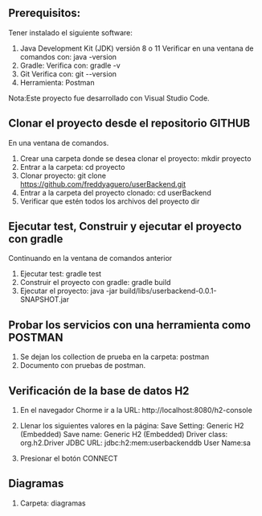 Prerequisitos:
--------------
Tener instalado el siguiente software:
1. Java Development Kit (JDK) versión 8 o 11
    Verificar en una ventana de comandos con:
    java -version
2. Gradle:
    Verifica con:
    gradle -v 
3. Git
    Verifica con:
    git --version
4. Herramienta: Postman

Nota:Este proyecto fue desarrollado con Visual Studio Code.


Clonar el proyecto desde el repositorio GITHUB
----------------------------------------------
En una ventana de comandos.
1. Crear una carpeta donde se desea clonar el proyecto:
   mkdir proyecto
2. Entrar a la carpeta:
   cd proyecto
3. Clonar proyecto:
    git clone https://github.com/freddyaguero/userBackend.git
4. Entrar a la carpeta del proyecto clonado:
   cd userBackend
5. Verificar que estén todos los archivos del proyecto
   dir


Ejecutar test, Construir y ejecutar el proyecto con gradle
-------------------------------------------
Continuando en la ventana de comandos anterior
1. Ejecutar test:
    gradle test
2. Construir el proyecto con gradle: 
    gradle build
3. Ejecutar el proyecto: 
java -jar build/libs/userbackend-0.0.1-SNAPSHOT.jar

Probar los servicios con una herramienta como POSTMAN
-----------------------------------------------------
1. Se dejan los collection de prueba en la carpeta: 
   postman
2. Documento con pruebas de postman.


Verificación de la base de datos H2
-----------------------------------
1. En el navegador Chorme ir a la URL:
http://localhost:8080/h2-console

2. Llenar los siguientes valores en la página:
Save Setting: Generic H2 (Embedded)
Save name: Generic H2 (Embedded)
Driver class: org.h2.Driver
JDBC URL: jdbc:h2:mem:userbackenddb
User Name:sa

3. Presionar el botón CONNECT


Diagramas
---------
1. Carpeta: diagramas